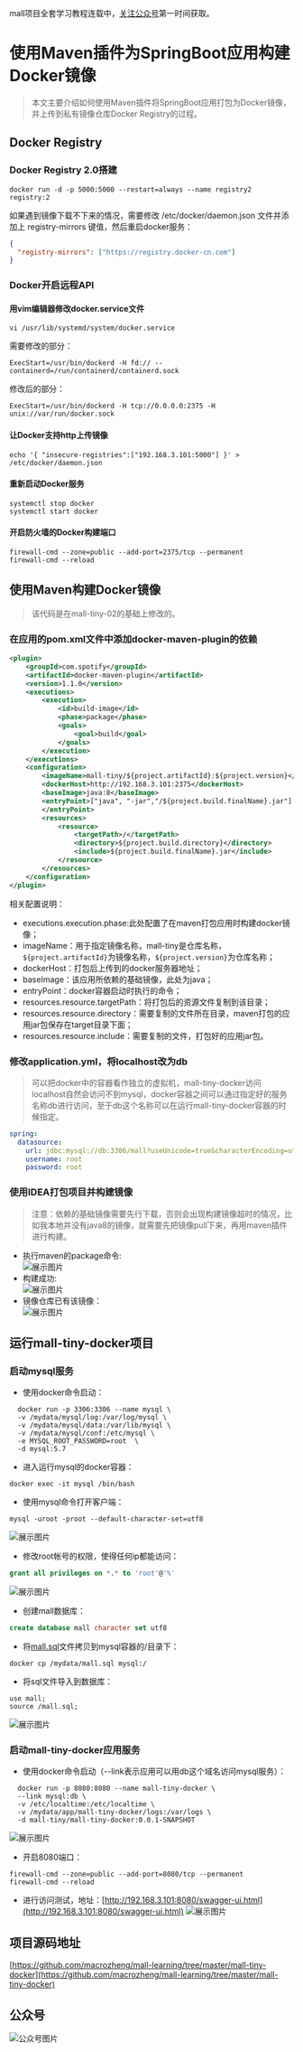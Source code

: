 mall项目全套学习教程连载中，[关注公众号](#公众号)第一时间获取。

# 使用Maven插件为SpringBoot应用构建Docker镜像
>本文主要介绍如何使用Maven插件将SpringBoot应用打包为Docker镜像，并上传到私有镜像仓库Docker Registry的过程。

## Docker Registry
### Docker Registry 2.0搭建
```shell
docker run -d -p 5000:5000 --restart=always --name registry2 registry:2
```
如果遇到镜像下载不下来的情况，需要修改 /etc/docker/daemon.json 文件并添加上 registry-mirrors 键值，然后重启docker服务：
```json
{
  "registry-mirrors": ["https://registry.docker-cn.com"]
}
```
### Docker开启远程API
#### 用vim编辑器修改docker.service文件
```
vi /usr/lib/systemd/system/docker.service
```
需要修改的部分：
```shell
ExecStart=/usr/bin/dockerd -H fd:// --containerd=/run/containerd/containerd.sock
```
修改后的部分：
```shell
ExecStart=/usr/bin/dockerd -H tcp://0.0.0.0:2375 -H unix://var/run/docker.sock
```
#### 让Docker支持http上传镜像
```shell
echo '{ "insecure-registries":["192.168.3.101:5000"] }' > /etc/docker/daemon.json
```
#### 重新启动Docker服务
```shell
systemctl stop docker
systemctl start docker
```
#### 开启防火墙的Docker构建端口
```shell
firewall-cmd --zone=public --add-port=2375/tcp --permanent
firewall-cmd --reload
```

## 使用Maven构建Docker镜像
> 该代码是在mall-tiny-02的基础上修改的。

### 在应用的pom.xml文件中添加docker-maven-plugin的依赖

```xml
<plugin>
    <groupId>com.spotify</groupId>
    <artifactId>docker-maven-plugin</artifactId>
    <version>1.1.0</version>
    <executions>
        <execution>
            <id>build-image</id>
            <phase>package</phase>
            <goals>
                <goal>build</goal>
            </goals>
        </execution>
    </executions>
    <configuration>
        <imageName>mall-tiny/${project.artifactId}:${project.version}</imageName>
        <dockerHost>http://192.168.3.101:2375</dockerHost>
        <baseImage>java:8</baseImage>
        <entryPoint>["java", "-jar","/${project.build.finalName}.jar"]
        </entryPoint>
        <resources>
            <resource>
                <targetPath>/</targetPath>
                <directory>${project.build.directory}</directory>
                <include>${project.build.finalName}.jar</include>
            </resource>
        </resources>
    </configuration>
</plugin>
```
相关配置说明：
- executions.execution.phase:此处配置了在maven打包应用时构建docker镜像；
- imageName：用于指定镜像名称，mall-tiny是仓库名称，`${project.artifactId}`为镜像名称，`${project.version}`为仓库名称；
- dockerHost：打包后上传到的docker服务器地址；
- baseImage：该应用所依赖的基础镜像，此处为java；
- entryPoint：docker容器启动时执行的命令；
- resources.resource.targetPath：将打包后的资源文件复制到该目录；
- resources.resource.directory：需要复制的文件所在目录，maven打包的应用jar包保存在target目录下面；
- resources.resource.include：需要复制的文件，打包好的应用jar包。

### 修改application.yml，将localhost改为db
> 可以把docker中的容器看作独立的虚拟机，mall-tiny-docker访问localhost自然会访问不到mysql，docker容器之间可以通过指定好的服务名称db进行访问，至于db这个名称可以在运行mall-tiny-docker容器的时候指定。

```yml
spring:
  datasource:
    url: jdbc:mysql://db:3306/mall?useUnicode=true&characterEncoding=utf-8&serverTimezone=Asia/Shanghai
    username: root
    password: root
```

### 使用IDEA打包项目并构建镜像
>注意：依赖的基础镜像需要先行下载，否则会出现构建镜像超时的情况，比如我本地并没有java8的镜像，就需要先把镜像pull下来，再用maven插件进行构建。

- 执行maven的package命令:  
![展示图片](../images/refer_screen_68.png)
- 构建成功:  
![展示图片](../images/refer_screen_66.png)
- 镜像仓库已有该镜像：  
![展示图片](../images/refer_screen_67.png)

## 运行mall-tiny-docker项目

### 启动mysql服务
- 使用docker命令启动：
```shell
  docker run -p 3306:3306 --name mysql \
  -v /mydata/mysql/log:/var/log/mysql \
  -v /mydata/mysql/data:/var/lib/mysql \
  -v /mydata/mysql/conf:/etc/mysql \
  -e MYSQL_ROOT_PASSWORD=root  \
  -d mysql:5.7
```
- 进入运行mysql的docker容器：
```shell
docker exec -it mysql /bin/bash
```
- 使用mysql命令打开客户端：
```shell
mysql -uroot -proot --default-character-set=utf8
```
![展示图片](../images/refer_screen_69.png)
- 修改root帐号的权限，使得任何ip都能访问：
```sql
grant all privileges on *.* to 'root'@'%'
```
![展示图片](../images/refer_screen_70.png)
- 创建mall数据库：
```sql
create database mall character set utf8
```
- 将[mall.sql](https://github.com/macrozheng/mall-learning/blob/master/document/sql/mall.sql)文件拷贝到mysql容器的/目录下：
```shell
docker cp /mydata/mall.sql mysql:/
```
- 将sql文件导入到数据库：
```shell
use mall;
source /mall.sql;
```
![展示图片](../images/refer_screen_71.png)
### 启动mall-tiny-docker应用服务
- 使用docker命令启动（--link表示应用可以用db这个域名访问mysql服务）：
```shell
  docker run -p 8080:8080 --name mall-tiny-docker \
  --link mysql:db \
  -v /etc/localtime:/etc/localtime \
  -v /mydata/app/mall-tiny-docker/logs:/var/logs \
  -d mall-tiny/mall-tiny-docker:0.0.1-SNAPSHOT
```
![展示图片](../images/refer_screen_72.png)
- 开启8080端口：
```shell
firewall-cmd --zone=public --add-port=8080/tcp --permanent
firewall-cmd --reload
```
- 进行访问测试，地址：[http://192.168.3.101:8080/swagger-ui.html](http://192.168.3.101:8080/swagger-ui.html)
![展示图片](../images/refer_screen_73.png)

## 项目源码地址

[https://github.com/macrozheng/mall-learning/tree/master/mall-tiny-docker](https://github.com/macrozheng/mall-learning/tree/master/mall-tiny-docker)

## 公众号

![公众号图片](http://macro-oss.oss-cn-shenzhen.aliyuncs.com/mall/banner/qrcode_for_macrozheng_258.jpg)
